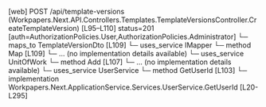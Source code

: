 [web] POST /api/template-versions  (Workpapers.Next.API.Controllers.Templates.TemplateVersionsController.CreateTemplateVersion)  [L95–L110] status=201 [auth=AuthorizationPolicies.User,AuthorizationPolicies.Administrator]
  └─ maps_to TemplateVersionDto [L109]
  └─ uses_service IMapper
    └─ method Map [L109]
      └─ ... (no implementation details available)
  └─ uses_service UnitOfWork
    └─ method Add [L107]
      └─ ... (no implementation details available)
  └─ uses_service UserService
    └─ method GetUserId [L103]
      └─ implementation Workpapers.Next.ApplicationService.Services.UserService.GetUserId [L20-L295]

